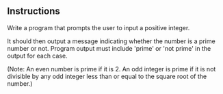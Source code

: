 ## Instructions
Write a program that prompts the user to input a positive integer. 

It should then output a message indicating whether the number is a prime number or not. Program output must include 'prime' or 'not prime' in the output for each case.

(Note: An even number is prime if it is 2. An odd integer is prime if it is not divisible by any odd integer less than or equal to the square root of the number.)

